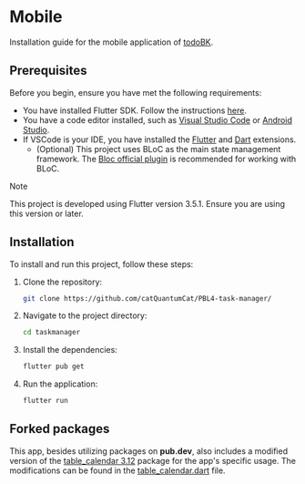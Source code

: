 # Mobile

Installation guide for the mobile application of [todoBK](../../README.md).

## Prerequisites

Before you begin, ensure you have met the following requirements:

- You have installed Flutter SDK. Follow the instructions [here](https://docs.flutter.dev/get-started/install).
- You have a code editor installed, such as [Visual Studio Code](https://code.visualstudio.com/) or [Android Studio](https://developer.android.com/studio).
- If VSCode is your IDE, you have installed the [Flutter](https://marketplace.visualstudio.com/items?itemName=Dart-Code.flutter) and [Dart](https://marketplace.visualstudio.com/items?itemName=Dart-Code.dart-code) extensions.
  - (Optional) This project uses BLoC as the main state management framework. The [Bloc official plugin](https://marketplace.visualstudio.com/items?itemName=FelixAngelov.bloc) is recommended for working with BLoC.

> [!NOTE]
> This project is developed using Flutter version 3.5.1. Ensure you are using this version or later.

## Installation

To install and run this project, follow these steps:

1. Clone the repository:
   ```sh
   git clone https://github.com/catQuantumCat/PBL4-task-manager/
   ```
2. Navigate to the project directory:
   ```sh
   cd taskmanager
   ```
3. Install the dependencies:
   ```sh
   flutter pub get
   ```
4. Run the application:
   ```sh
   flutter run
   ```

## Forked packages

This app, besides utilizing packages on **pub.dev**, also includes a modified version of the [table_calendar 3.12](https://pub.dev/packages/table_calendar) package for the app's specific usage. The modifications can be found in the [table_calendar.dart](#file:table_calendar.dart-context) file.
